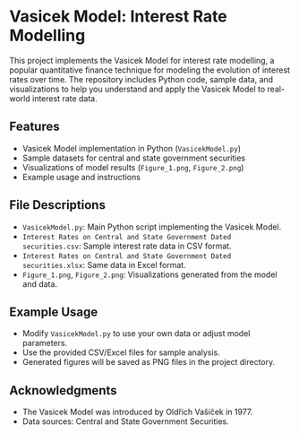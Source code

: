 # Vasicek Model: Interest Rate Modelling

This project implements the Vasicek Model for interest rate modelling, a popular quantitative finance technique for modeling the evolution of interest rates over time. The repository includes Python code, sample data, and visualizations to help you understand and apply the Vasicek Model to real-world interest rate data.

## Features
- Vasicek Model implementation in Python (`VasicekModel.py`)
- Sample datasets for central and state government securities
- Visualizations of model results (`Figure_1.png`, `Figure_2.png`)
- Example usage and instructions

## File Descriptions
- `VasicekModel.py`: Main Python script implementing the Vasicek Model.
- `Interest Rates on Central and State Government Dated securities.csv`: Sample interest rate data in CSV format.
- `Interest Rates on Central and State Government Dated securities.xlsx`: Same data in Excel format.
- `Figure_1.png`, `Figure_2.png`: Visualizations generated from the model and data.

## Example Usage
- Modify `VasicekModel.py` to use your own data or adjust model parameters.
- Use the provided CSV/Excel files for sample analysis.
- Generated figures will be saved as PNG files in the project directory.

## Acknowledgments
- The Vasicek Model was introduced by Oldřich Vašíček in 1977.
- Data sources: Central and State Government Securities.

